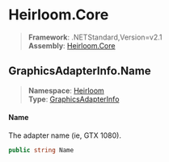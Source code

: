 # Heirloom.Core

> **Framework**: .NETStandard,Version=v2.1  
> **Assembly**: [Heirloom.Core][0]  

## GraphicsAdapterInfo.Name

> **Namespace**: [Heirloom][0]  
> **Type**: [GraphicsAdapterInfo][1]  

#### Name

The adapter name (ie, GTX 1080).

```cs
public string Name
```

[0]: ../Heirloom.Core.md
[1]: Heirloom.GraphicsAdapterInfo.md
